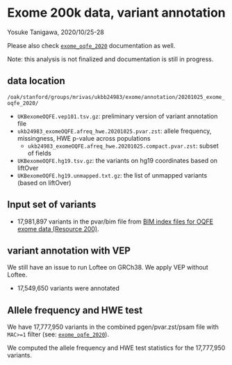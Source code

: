 # Exome 200k data, variant annotation

Yosuke Tanigawa, 2020/10/25-28

Please also check [`exome_oqfe_2020`](/03_filtering/exome_oqfe_2020) documentation as well.

Note: this analysis is not finalized and documentation is still in progress.

## data location

`/oak/stanford/groups/mrivas/ukbb24983/exome/annotation/20201025_exome_oqfe_2020/`

- `UKBexomeOQFE.vep101.tsv.gz`: preliminary version of variant annotation file
- `ukb24983_exomeOQFE.afreq_hwe.20201025.pvar.zst`: allele frequency, missingness, HWE p-value across populations
  - `ukb24983_exomeOQFE.afreq_hwe.20201025.compact.pvar.zst`: subset of fields
- `UKBexomeOQFE.hg19.tsv.gz`: the variants on hg19 coordinates based on liftOver 
- `UKBexomeOQFE.hg19.unmapped.txt.gz`: the list of unmapped variants (based on liftOver)

## Input set of variants

- 17,981,897 variants in the pvar/bim file from [BIM index files for OQFE exome data (Resource 200)](https://biobank.ctsu.ox.ac.uk/crystal/refer.cgi?id=200).

## variant annotation with VEP

We still have an issue to run Loftee on GRCh38. We apply VEP without Loftee.

- 17,549,650 variants were annotated

## Allele frequency and HWE test

We have 17,777,950 variants in the combined pgen/pvar.zst/psam file with `MAC>=1` filter (see: [`exome_oqfe_2020`](/03_filtering/exome_oqfe_2020)).

We computed the allele frequency and HWE test statistics for the 17,777,950 variants.
